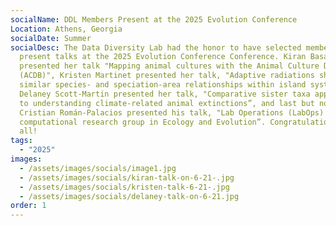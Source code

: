 ```yaml
---
socialName: DDL Members Present at the 2025 Evolution Conference
Location: Athens, Georgia
socialDate: Summer
socialDesc: The Data Diversity Lab had the honor to have selected members
  present talks at the 2025 Evolution Conference Conference. Kiran Basava
  presented her talk "Mapping animal cultures with the Animal Culture Database
  (ACDB)", Kristen Martinet presented her talk, "Adaptive radiations share
  similar species- and speciation-area relationships within island systems”,
  Delaney Scott-Martin presented her talk, "Comparative sister taxa approaches
  to understanding climate-related animal extinctions”, and last but not least,
  Cristian Román-Palacios presented his talk, "Lab Operations (LabOps) for
  computational research group in Ecology and Evolution”. Congratulations to
  all!
tags:
  - "2025"
images:
  - /assets/images/socials/image1.jpg
  - /assets/images/socials/kiran-talk-on-6-21-.jpg
  - /assets/images/socials/kristen-talk-6-21-.jpg
  - /assets/images/socials/delaney-talk-on-6-21.jpg
order: 1
---
```

